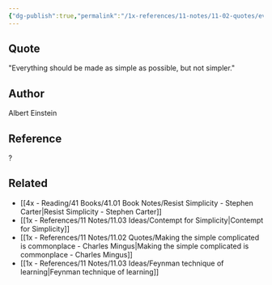 ```yaml
---
{"dg-publish":true,"permalink":"/1x-references/11-notes/11-02-quotes/everything-should-be-made-as-simple-as-possible-but-not-simpler-albert-einstein/","title":"Everything should be made as simple as possible, but not simpler - Albert Einstein","dgShowBacklinks":false}
---
```



## Quote
"Everything should be made as simple as possible, but not simpler."

## Author
Albert Einstein

## Reference
?

## Related
- [[4x - Reading/41 Books/41.01 Book Notes/Resist Simplicity - Stephen Carter\|Resist Simplicity - Stephen Carter]]
- [[1x - References/11 Notes/11.03 Ideas/Contempt for Simplicity\|Contempt for Simplicity]]
- [[1x - References/11 Notes/11.02 Quotes/Making the simple complicated is commonplace - Charles Mingus\|Making the simple complicated is commonplace - Charles Mingus]]
- [[1x - References/11 Notes/11.03 Ideas/Feynman technique of learning\|Feynman technique of learning]]